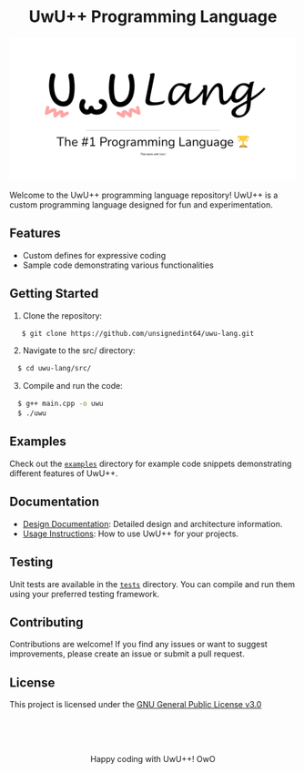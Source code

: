 <div align="center">
   <h1 align="center">UwU++ Programming Language</h1>
</div>

![UwU++ Logo](./.github/images/9bbe5701-fe89-4fdb-ab48-eaf52b0265f2.png)

Welcome to the UwU++ programming language repository! UwU++ is a custom programming language designed for fun and experimentation.

## Features

- Custom defines for expressive coding
- Sample code demonstrating various functionalities

## Getting Started

1. Clone the repository:
```sh
   $ git clone https://github.com/unsignedint64/uwu-lang.git
```

2. Navigate to the src/ directory:
```sh
  $ cd uwu-lang/src/
```
3. Compile and run the code:

```sh
  $ g++ main.cpp -o uwu
  $ ./uwu
```


## Examples

Check out the [`examples`](./examples) directory for example code snippets demonstrating different features of UwU++.

## Documentation
- [Design Documentation](./docs/design.md): Detailed design and architecture information.
- [Usage Instructions](./docs/usage.md): How to use UwU++ for your projects.


## Testing

Unit tests are available in the [`tests`](./tests) directory. You can compile and run them using your preferred testing framework.


## Contributing

Contributions are welcome! If you find any issues or want to suggest improvements, please create an issue or submit a pull request.


## License

This project is licensed under the [GNU General Public License v3.0](https://www.gnu.org/licenses/gpl-3.0.en.html)

</br>
</br>
</br>
<p align="center">Happy coding with UwU++! OwO</p>
